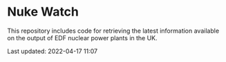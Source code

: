 # Nuke Watch

This repository includes code for retrieving the latest information available on the output of EDF nuclear power plants in the UK.

Last updated: 2022-04-17 11:07